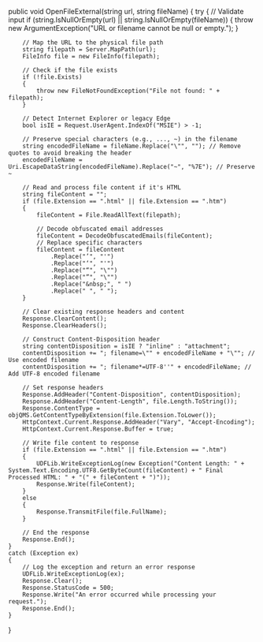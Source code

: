 public void OpenFileExternal(string url, string fileName)
{
    try
    {
        // Validate input
        if (string.IsNullOrEmpty(url) || string.IsNullOrEmpty(fileName))
        {
            throw new ArgumentException("URL or filename cannot be null or empty.");
        }

        // Map the URL to the physical file path
        string filepath = Server.MapPath(url);
        FileInfo file = new FileInfo(filepath);

        // Check if the file exists
        if (!file.Exists)
        {
            throw new FileNotFoundException("File not found: " + filepath);
        }

        // Detect Internet Explorer or legacy Edge
        bool isIE = Request.UserAgent.IndexOf("MSIE") > -1;

        // Preserve special characters (e.g., ..., ~) in the filename
        string encodedFileName = fileName.Replace("\"", ""); // Remove quotes to avoid breaking the header
        encodedFileName = Uri.EscapeDataString(encodedFileName).Replace("~", "%7E"); // Preserve ~

        // Read and process file content if it's HTML
        string fileContent = "";
        if (file.Extension == ".html" || file.Extension == ".htm")
        {
            fileContent = File.ReadAllText(filepath);

            // Decode obfuscated email addresses
            fileContent = DecodeObfuscatedEmails(fileContent);
            // Replace specific characters
            fileContent = fileContent
                .Replace("’", "'")
                .Replace("‘", "'")
                .Replace("“", "\"")
                .Replace("”", "\"")
                .Replace("&nbsp;", " ")
                .Replace(" ", " ");
        }

        // Clear existing response headers and content
        Response.ClearContent();
        Response.ClearHeaders();

        // Construct Content-Disposition header
        string contentDisposition = isIE ? "inline" : "attachment";
        contentDisposition += "; filename=\"" + encodedFileName + "\""; // Use encoded filename
        contentDisposition += "; filename*=UTF-8''" + encodedFileName; // Add UTF-8 encoded filename

        // Set response headers
        Response.AddHeader("Content-Disposition", contentDisposition);
        Response.AddHeader("Content-Length", file.Length.ToString());
        Response.ContentType = objQMS.GetContentTypeByExtension(file.Extension.ToLower());
        HttpContext.Current.Response.AddHeader("Vary", "Accept-Encoding");
        HttpContext.Current.Response.Buffer = true;

        // Write file content to response
        if (file.Extension == ".html" || file.Extension == ".htm")
        {
            UDFLib.WriteExceptionLog(new Exception("Content Length: " + System.Text.Encoding.UTF8.GetByteCount(fileContent) + " Final Processed HTML: " + "(" + fileContent + ")"));
            Response.Write(fileContent);
        }
        else
        {
            Response.TransmitFile(file.FullName);
        }

        // End the response
        Response.End();
    }
    catch (Exception ex)
    {
        // Log the exception and return an error response
        UDFLib.WriteExceptionLog(ex);
        Response.Clear();
        Response.StatusCode = 500;
        Response.Write("An error occurred while processing your request.");
        Response.End();
    }
}